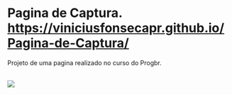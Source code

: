 # Pagina de Captura.  https://viniciusfonsecapr.github.io/Pagina-de-Captura/

Projeto de uma pagina realizado no curso do Progbr.

<br>
<img align="center" src="https://media.giphy.com/media/iFsqrn1bRhAv2tMA85/giphy.gif">

